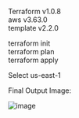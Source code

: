 Terraform v1.0.8 <br>
aws v3.63.0 <br>
template v2.2.0 <br>

terraform init <br>
terraform plan <br>
terraform apply <br>

Select us-east-1

Final Output Image:

![image](https://user-images.githubusercontent.com/39983913/139094951-43077f89-eec8-4a8b-826b-4695ccd28945.png)
